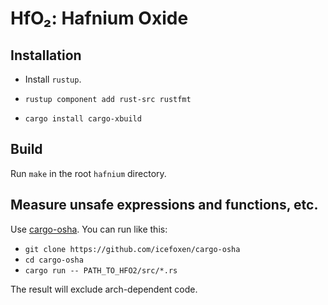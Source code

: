 # HfO₂: Hafnium Oxide

## Installation

- Install `rustup`.

- `rustup component add rust-src rustfmt`

- `cargo install cargo-xbuild`

## Build

Run `make` in the root `hafnium` directory.

## Measure unsafe expressions and functions, etc.

Use [cargo-osha][osha]. You can run like this:

 - `git clone https://github.com/icefoxen/cargo-osha`
 - `cd cargo-osha`
 - `cargo run -- PATH_TO_HFO2/src/*.rs`

The result will exclude arch-dependent code.

[osha]: https://github.com/icefoxen/cargo-osha
